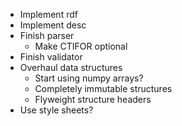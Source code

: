 - Implement rdf
- Implement desc
- Finish parser
  - Make CTIFOR optional
- Finish validator
- Overhaul data structures
  - Start using numpy arrays?
  - Completely immutable structures
  - Flyweight structure headers
- Use style sheets?